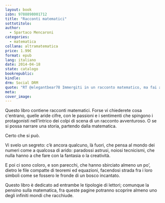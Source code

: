 ```yaml
---
layout: book
isbn: 9788898001712
title: "Racconti matematici"
sottotitolo:
author:
  - Spartaco Mencaroni
categories:
  - matematica
collana: altramatematica 
price: 1.99€
format: epub
lang: italiano
date: 2014-04-18 
state: catalogo
bookrepublic: 
kindle: 
drm: Social DRM
quote: "RT @elegantbear78 Immergiti in un racconto matematico, ma fai attenzione: potresti non trovare più l'uscita."
meta:
cover_image:
---
```

Questo libro contiene racconti matematici.
Forse vi chiederete cosa c'entrano, quelle aride cifre, con le passioni e i sentimenti che spingono i protagonisti nell'intrico dei colpi di scena di un racconto avventuroso. O se si possa narrare una storia, partendo dalla matematica.

Certo che si può.

Vi svelo un segreto: c’è ancora qualcuno, là fuori, che pensa al mondo dei numeri come a qualcosa di arido: paradossi astrusi, noiosi tecnicismi, che nulla hanno a che fare con la fantasia o la creatività.

E poi ci sono coloro, e son parecchi, che hanno sbirciato almeno un po’, dietro le file compatte di teoremi ed equazioni, facendosi strada fra i loro simboli come se fossero le fronde di un bosco incantato.

Questo libro è dedicato ad entrambe le tipologie di lettori; comunque la pensino sulla matematica, fra queste pagine potranno scoprire almeno uno degli infiniti mondi che racchiude.